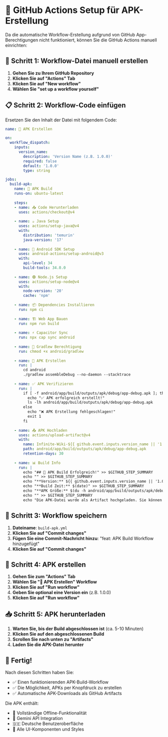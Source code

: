 # 🤖 GitHub Actions Setup für APK-Erstellung

Da die automatische Workflow-Erstellung aufgrund von GitHub App-Berechtigungen nicht funktioniert, können Sie die GitHub Actions manuell einrichten:

## 📝 Schritt 1: Workflow-Datei manuell erstellen

1. **Gehen Sie zu Ihrem GitHub Repository**
2. **Klicken Sie auf "Actions" Tab**
3. **Klicken Sie auf "New workflow"**
4. **Wählen Sie "set up a workflow yourself"**

## 📋 Schritt 2: Workflow-Code einfügen

Ersetzen Sie den Inhalt der Datei mit folgendem Code:

```yaml
name: 📱 APK Erstellen

on:
  workflow_dispatch:
    inputs:
      version_name:
        description: 'Version Name (z.B. 1.0.0)'
        required: false
        default: '1.0.0'
        type: string

jobs:
  build-apk:
    name: 🔨 APK Build
    runs-on: ubuntu-latest
    
    steps:
    - name: 📥 Code Herunterladen
      uses: actions/checkout@v4
      
    - name: ☕ Java Setup
      uses: actions/setup-java@v4
      with:
        distribution: 'temurin'
        java-version: '17'
        
    - name: 📱 Android SDK Setup
      uses: android-actions/setup-android@v3
      with:
        api-level: 34
        build-tools: 34.0.0
        
    - name: 🟢 Node.js Setup
      uses: actions/setup-node@v4
      with:
        node-version: '20'
        cache: 'npm'
        
    - name: 📦 Dependencies Installieren
      run: npm ci
      
    - name: 🏗️ Web App Bauen
      run: npm run build
      
    - name: ⚡ Capacitor Sync
      run: npx cap sync android
      
    - name: 🔧 Gradlew Berechtigung
      run: chmod +x android/gradlew
      
    - name: 📱 APK Erstellen
      run: |
        cd android
        ./gradlew assembleDebug --no-daemon --stacktrace
        
    - name: ✅ APK Verifizieren
      run: |
        if [ -f android/app/build/outputs/apk/debug/app-debug.apk ]; then
          echo "✅ APK erfolgreich erstellt!"
          ls -lh android/app/build/outputs/apk/debug/app-debug.apk
        else
          echo "❌ APK Erstellung fehlgeschlagen!"
          exit 1
        fi
        
    - name: 📤 APK Hochladen
      uses: actions/upload-artifact@v4
      with:
        name: Infinite-Wiki-${{ github.event.inputs.version_name || '1.0.0' }}-debug.apk
        path: android/app/build/outputs/apk/debug/app-debug.apk
        retention-days: 30
        
    - name: 📊 Build Info
      run: |
        echo "## 🎉 APK Build Erfolgreich!" >> $GITHUB_STEP_SUMMARY
        echo "" >> $GITHUB_STEP_SUMMARY
        echo "**Version:** ${{ github.event.inputs.version_name || '1.0.0' }}" >> $GITHUB_STEP_SUMMARY
        echo "**Build Zeit:** $(date)" >> $GITHUB_STEP_SUMMARY
        echo "**APK Größe:** $(du -h android/app/build/outputs/apk/debug/app-debug.apk | cut -f1)" >> $GITHUB_STEP_SUMMARY
        echo "" >> $GITHUB_STEP_SUMMARY
        echo "Die APK-Datei wurde als Artifact hochgeladen. Sie können sie von der Actions-Seite herunterladen." >> $GITHUB_STEP_SUMMARY
```

## 💾 Schritt 3: Workflow speichern

1. **Dateiname**: `build-apk.yml`
2. **Klicken Sie auf "Commit changes"**
3. **Fügen Sie eine Commit-Nachricht hinzu**: "feat: APK Build Workflow hinzugefügt"
4. **Klicken Sie auf "Commit changes"**

## 🚀 Schritt 4: APK erstellen

1. **Gehen Sie zum "Actions" Tab**
2. **Wählen Sie "📱 APK Erstellen" Workflow**
3. **Klicken Sie auf "Run workflow"**
4. **Geben Sie optional eine Version ein** (z.B. 1.0.0)
5. **Klicken Sie auf "Run workflow"**

## 📥 Schritt 5: APK herunterladen

1. **Warten Sie, bis der Build abgeschlossen ist** (ca. 5-10 Minuten)
2. **Klicken Sie auf den abgeschlossenen Build**
3. **Scrollen Sie nach unten zu "Artifacts"**
4. **Laden Sie die APK-Datei herunter**

## 🎉 Fertig!

Nach diesen Schritten haben Sie:
- ✅ Einen funktionierenden APK-Build-Workflow
- ✅ Die Möglichkeit, APKs per Knopfdruck zu erstellen
- ✅ Automatische APK-Downloads als GitHub Artifacts

Die APK enthält:
- 📱 Vollständige Offline-Funktionalität
- 🤖 Gemini API Integration
- 🇩🇪 Deutsche Benutzeroberfläche
- 🎨 Alle UI-Komponenten und Styles